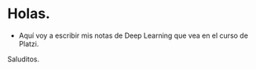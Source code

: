 # Holas.

- Aquí voy a escribir mis notas de Deep Learning que vea en el curso de Platzi.


Saluditos.
